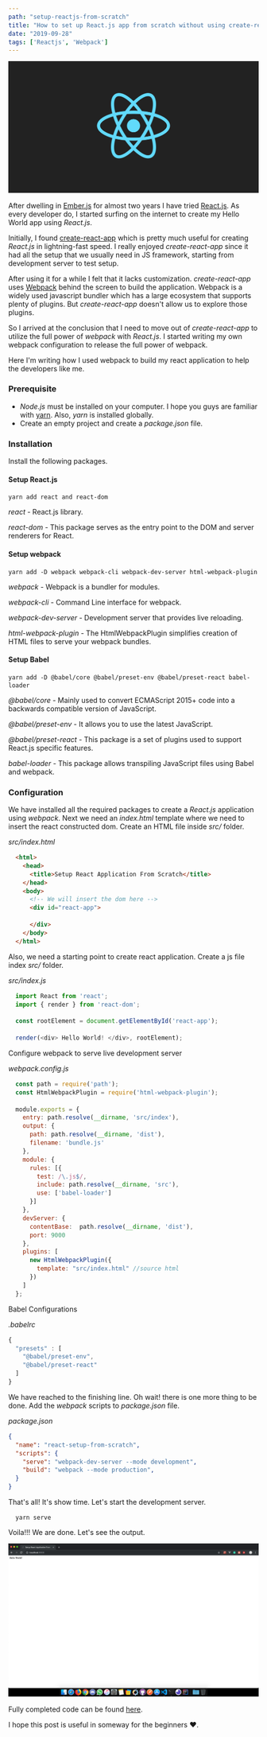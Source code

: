 ```yaml
---
path: "setup-reactjs-from-scratch"
title: "How to set up React.js app from scratch without using create-react-app?"
date: "2019-09-28"
tags: ['Reactjs', 'Webpack']
---
```


![React](./react.png)

After dwelling in [Ember.js](https://www.emberjs.com) for almost two years I have tried [React.js](https://reactjs.org/). As every developer do, I started surfing on the internet to create my Hello World app using _React.js_. 

Initially, I found [create-react-app](https://reactjs.org/docs/create-a-new-react-app.html) which is pretty much useful for creating _React.js_ in lightning-fast speed. I really enjoyed _create-react-app_ since it had all the setup that we usually need in JS framework, starting from development server to test setup.

After using it for a while I felt that it lacks customization. _create-react-app_ uses [Webpack](https://webpack.js.org/) behind the screen to build the application. Webpack is a widely used javascript bundler which has a large ecosystem that supports plenty of plugins. But _create-react-app_ doesn't allow us to explore those plugins. 

So I arrived at the conclusion that I need to move out of _create-react-app_ to utilize the full power of _webpack_ with _React.js_. I started writing my own webpack configuration to release the full power of webpack.

Here I'm writing how I used webpack to build my react application to help the developers like me.  

### Prerequisite

* _Node.js_ must be installed on your computer. I hope you guys are familiar with [yarn](https://yarnpkg.com/lang/en/). Also, _yarn_ is installed globally.
* Create an empty project and create a _package.json_ file.  
  
  
### Installation

Install the following packages.

#### Setup React.js

```shell
yarn add react and react-dom
```

_react_ - React.js library.

_react-dom_ - This package serves as the entry point to the DOM and server renderers for React.  
  
  
#### Setup webpack

```shell
yarn add -D webpack webpack-cli webpack-dev-server html-webpack-plugin
```  

_webpack_ - Webpack is a bundler for modules.

_webpack-cli_ - Command Line interface for webpack.

_webpack-dev-server_ - Development server that provides live reloading.

_html-webpack-plugin_ - The HtmlWebpackPlugin simplifies creation of HTML files to serve your webpack bundles.

#### Setup Babel

```shell
yarn add -D @babel/core @babel/preset-env @babel/preset-react babel-loader
```  

_@babel/core_ - Mainly used to convert ECMAScript 2015+ code into a backwards compatible version of JavaScript.

_@babel/preset-env_ - It allows you to use the latest JavaScript.

_@babel/preset-react_ - This package is a set of plugins used to support React.js specific features.

_babel-loader_ - This package allows transpiling JavaScript files using Babel and webpack.
  
### Configuration

We have installed all the required packages to create a _React.js_ application using _webpack_. Next we need an _index.html_ template where we need to insert the react constructed dom. Create an HTML file inside _src/_ folder.  

_src/index.html_
```html
  <html>
    <head>
      <title>Setup React Application From Scratch</title>
    </head>
    <body>
      <!-- We will insert the dom here -->
      <div id="react-app">

      </div>
    </body>
  </html>
```


Also, we need a starting point to create react application. Create a js file index _src/_ folder.  

_src/index.js_ 
```js
  import React from 'react';
  import { render } from 'react-dom';

  const rootElement = document.getElementById('react-app');

  render(<div> Hello World! </div>, rootElement);
```

Configure webpack to serve live development server

_webpack.config.js_
```js
  const path = require('path');
  const HtmlWebpackPlugin = require('html-webpack-plugin');

  module.exports = {
    entry: path.resolve(__dirname, 'src/index'),
    output: {
      path: path.resolve(__dirname, 'dist'),
      filename: 'bundle.js'
    },
    module: {
      rules: [{
        test: /\.js$/,
        include: path.resolve(__dirname, 'src'),
        use: ['babel-loader']
      }]
    },
    devServer: {
      contentBase:  path.resolve(__dirname, 'dist'),
      port: 9000
    },
    plugins: [
      new HtmlWebpackPlugin({
        template: "src/index.html" //source html
      })
    ]
  };
```


Babel Configurations

_.babelrc_
```js
{
  "presets" : [
    "@babel/preset-env",
    "@babel/preset-react"
  ]
}
``` 
  
We have reached to the finishing line. Oh wait! there is one more thing to be done. Add the _webpack_ scripts to _package.json_ file.


_package.json_
```json
{
  "name": "react-setup-from-scratch",
  "scripts": {
    "serve": "webpack-dev-server --mode development",
    "build": "webpack --mode production",
  }
}
```


That's all! It's show time. Let's start the development server.

```shell
  yarn serve
```  
  
Voila!!! We are done. Let's see the output.

![Development Server](./devserver.png)

Fully completed code can be found [here](https://github.com/theenadayalank/setup-react-from-scratch).

I hope this post is useful in someway for the beginners ❤️. 